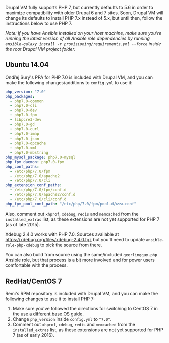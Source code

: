 Drupal VM fully supports PHP 7, but currently defaults to 5.6 in order to maximize compatibility with older Drupal 6 and 7 sites. Soon, Drupal VM will change its defaults to install PHP 7.x instead of 5.x, but until then, follow the instructions below to use PHP 7.

_Note: If you have Ansible installed on your host machine, make sure you're running the latest version of all Ansible role dependencies by running `ansible-galaxy install -r provisioning/requirements.yml --force` inside the root Drupal VM project folder._

## Ubuntu 14.04

Ondřej Surý's PPA for PHP 7.0 is included with Drupal VM, and you can make the following changes/additions to `config.yml` to use it:

```yaml
php_version: "7.0"
php_packages:
  - php7.0-common
  - php7.0-cli
  - php7.0-dev
  - php7.0-fpm
  - libpcre3-dev
  - php7.0-gd
  - php7.0-curl
  - php7.0-imap
  - php7.0-json
  - php7.0-opcache
  - php7.0-xml
  - php7.0-mbstring
php_mysql_package: php7.0-mysql
php_fpm_daemon: php7.0-fpm
php_conf_paths: 
  - /etc/php/7.0/fpm
  - /etc/php/7.0/apache2
  - /etc/php/7.0/cli
php_extension_conf_paths:
  - /etc/php/7.0/fpm/conf.d
  - /etc/php/7.0/apache2/conf.d
  - /etc/php/7.0/cli/conf.d
php_fpm_pool_conf_path: "/etc/php/7.0/fpm/pool.d/www.conf"
```

Also, comment out `xhprof`, `xdebug`, `redis` and `memcached` from the `installed_extras` list, as these extensions are not yet supported for PHP 7 (as of late 2015).

Xdebug 2.4.0 works with PHP 7.0. Sources available at https://xdebug.org/files/xdebug-2.4.0.tgz but you'll need to update `ansible-role-php-xdebug` to pick the source from there.

You can also build from source using the same/included `geerlingguy.php` Ansible role, but that process is a bit more involved and for power users comfortable with the process.

## RedHat/CentOS 7

Remi's RPM repository is included with Drupal VM, and you can make the following changes to use it to install PHP 7:

  1. Make sure you've followed the directions for switching to CentOS 7 in the [use a different base OS](base-os.md) guide.
  2. Change `php_version` inside `config.yml` to `"7.0"`.
  3. Comment out `xhprof`, `xdebug`, `redis` and `memcached` from the `installed_extras` list, as these extensions are not yet supported for PHP 7 (as of early 2016).
